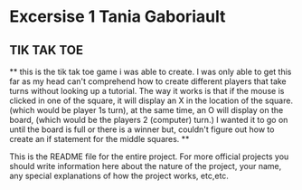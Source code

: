 # Excersise 1 Tania Gaboriault 

## TIK TAK TOE 

** this is the tik tak toe game i was able to create. I was only able to get this far as my head can't comprehend how to create different players that take turns without looking up a tutorial. The way it works is that if the mouse is clicked in one of the square, it will display an X in the location of the square. (which would be player 1s turn), at the same time, an O will display on the board, (which would be the players 2 (computer) turn.) I wanted it to go on until the board is full or there is a winner but, couldn't figure out how to create an if statement for the middle squares. ** 

This is the README file for the entire project. For more official projects you should write information here about the nature of the project, your name, any special explanations of how the project works, etc,etc.
